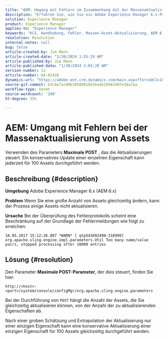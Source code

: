 ```yaml
---
title: "AEM: Umgang mit Fehlern im Zusammenhang mit der Massenaktualisierung von Assets"
description: "Erfahren Sie, wie Sie ein Adobe Experience Manager 6.x-Problem lösen können, bei dem ein Problem bei der Handhabung von Massenaktualisierungen von Assets auftritt."
solution: Experience Manager
product: Experience Manager
applies-to: "Experience Manager"
keywords: "KCS, Handhabung, Fehler, Massen-Asset-Aktualisierung, AEM 6.x, Fehler, Parameter, Maximale POST Parameter, 100, Adobe Experience Manager 6.x, Fehlerbehebung"
resolution: Resolution
internal-notes: null
bug: false
article-created-by: Jim Menn
article-created-date: "1/30/2024 1:55:19 AM"
article-published-by: Jim Menn
article-published-date: "1/30/2024 2:03:20 AM"
version-number: 12
article-number: KA-02426
dynamics-url: "https://adobe-ent.crm.dynamics.com/main.aspx?forceUCI=1&pagetype=entityrecord&etn=knowledgearticle&id=f2068998-12bf-ee11-9079-6045bd006268"
source-git-commit: b3c8e7ac00b19580910e5bede26942407e28a7aa
workflow-type: tm+mt
source-wordcount: '199'
ht-degree: 35%

---
```


# AEM: Umgang mit Fehlern bei der Massenaktualisierung von Assets


Verwenden des Parameters <b>Maximale POST</b> , das die Aktualisierungen steuert. Ein konservatives Update einer einzelnen Eigenschaft kann jederzeit für 100 Assets durchgeführt werden.

## Beschreibung {#description}


<b>Umgebung</b>
Adobe Experience Manager 6.x (AEM 6.x)

<b>Problem</b>
Wenn Sie eine große Anzahl von Assets gleichzeitig ändern, kann der Prozess einige Assets nicht aktualisieren.

<b>Ursache</b>
Bei der Überprüfung des Fehlerprotokolls scheint eine Beschränkung auf der Grundlage der Fehlermeldungen wie folgt zu erreichen:

`18.05.2017 15:12:26.887 *WARN* [ qtp543692490-318999]  org.apache.sling.engine.impl.parameters.Util Too many name/value pairs, stopped processing after 10000 entries`


## Lösung {#resolution}


Den Parameter <b>Maximale POST-Parameter</b>, der dies steuert, finden Sie hier:

`http://<host>:<port>/system/console/configMgr/org.apache.sling.engine.parameters`

Bei der Durchführung von `POST` hängt die Anzahl der Assets, die Sie gleichzeitig aktualisieren können, von der Anzahl der zu aktualisierenden Eigenschaften ab.

Nach einer groben Schätzung und Extrapolation der Aktualisierung nur einer einzigen Eigenschaft kann eine konservative Aktualisierung einer einzigen Eigenschaft für 100 Assets gleichzeitig durchgeführt werden.
